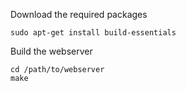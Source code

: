 Download the required packages

```
sudo apt-get install build-essentials
```

Build the webserver
```
cd /path/to/webserver
make
```
